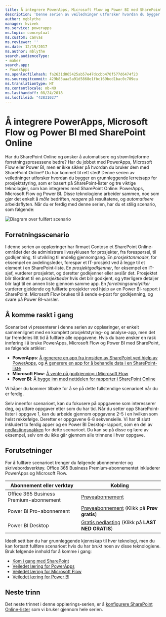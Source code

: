 ```yaml
---
title: Å integrere PowerApps, Microsoft Flow og Power BI med SharePoint Online (introduksjon) i Microsoft Docs
description: 'Denne serien av veiledninger utforsker hvordan du bygger en grunnleggende lerretsapp for prosjektstyring, som er basert på SharePoint-lister og tre viktige teknologier, som kan integreres med SharePoint Online: PowerApps, Microsoft Flow og Power BI.'
author: mgblythe
manager: kvivek
ms.service: powerapps
ms.topic: conceptual
ms.custom: canvas
ms.reviewer: ''
ms.date: 12/19/2017
ms.author: mblythe
search.audienceType:
- maker
search.app:
- PowerApps
ms.openlocfilehash: fa2631d065425ab57e47dccbb470f577d6474f23
ms.sourcegitcommit: 429b83aaa5a91d5868e1fbc169bed1bac0c709ea
ms.translationtype: HT
ms.contentlocale: nb-NO
ms.lasthandoff: 08/24/2018
ms.locfileid: "42831027"
---
```

# <a name="integrate-powerapps-microsoft-flow-and-power-bi-with-sharepoint-online"></a>Å integrere PowerApps, Microsoft Flow og Power BI med SharePoint Online
Har du SharePoint Online og ønsker å automatisere og strømlinjeforme forretningsprosessene bedre? Har du jobbet med PowerApps, Microsoft Flow eller Power BI, men er ikke sikker på hvordan du bruker dem med SharePoint Online? Du har kommet til rett sted! Denne serien av veiledninger utforsker hvordan du bygger en grunnleggende lerretsapp for prosjektstyring, som er basert på SharePoint-lister og tre viktige teknologier, som kan integreres med SharePoint Online: PowerApps, Microsoft Flow og Power BI. Disse teknologiene arbeider sammen, noe som gjør det enkelt å *måle* bedriften, *reagere* på resultatene, og *automatisere* arbeidsflyten. Når du er ferdig med denne serien, har du et stilig scenario, som følgende:

![Diagram over fullført scenario](./media/sharepoint-scenario-intro/composite-with-background.png)

## <a name="business-scenario"></a>Forretningsscenario
I denne serien av opplæringer har firmaet Contoso et SharePoint Online-området der de administrere livssyklusen for prosjekter, fra forespørsel, til godkjenning, til utvikling til endelig gjennomgang. En *prosjektanmoder*, for eksempel en avdelingsleder, forespør et IT-prosjekt ved å legge til et element i en SharePoint-liste. En *prosjektgodkjenner*, for eksempel en IT-sjef, vurderer prosjektet, og deretter godkjenner eller avslår det. Prosjektet blir tilordnet til en *prosjektleder* hvis det blir godkjent, og ytterligere detaljer blir lagt til en annen liste gjennom samme app. En *forretningsanalytiker* vurderer gjeldende og fullførte prosjekter ved hjelp av en Power BI-rapport i SharePoint.  Microsoft Flow brukes til å sende e-post for godkjenning, og svare på Power BI-varsler.

## <a name="getting-started-quickly"></a>Å komme raskt i gang
Scenarioet vi presenterer i denne serien av opplæringer, er enkelt sammenlignet med en komplett prosjektstyring- og analyse-app, men det tar fremdeles litt tid å fullføre alle oppgavene. Hvis du bare ønsker en rask innføring i å bruke PowerApps, Microsoft Flow og Power BI med SharePoint, se følgende artikler:

* **PowerApps**: [Å generere en app fra innsiden av SharePoint ved hjelp av PowerApps](generate-app-from-sharepoint-list-interface.md), og [Å generere en app for å behandle data i en SharePoint-liste](app-from-sharepoint.md)
* **Microsoft Flow**: [Å vente på godkjenning i Microsoft Flow](https://docs.microsoft.com/flow/wait-for-approvals)
* **Power BI**: [Å bygge inn med nettdelen for rapporter i SharePoint Online](https://docs.microsoft.com/power-bi/service-embed-report-spo)

Vi håper du kommer tilbake for å se på dette fullstendige scenarioet når du er ferdig.

Selv innenfor scenarioet, kan du fokusere på oppgavene som interesserer deg, og utføre oppgaver etter som du har tid. Når du setter opp SharePoint-lister i oppgave 1, kan du arbeide gjennom oppgavene 2-5 i en hvilken som helst rekkefølge. Deretter er oppgavene 6-8 sekvensielle. Vi har til slutt inkludert to ferdig apper og en Power BI Desktop-rapport, som en del av [nedlastingspakken](https://aka.ms/o4ia0f) for dette scenarioet. Du kan se på disse og lære av eksempel, selv om du ikke går gjennom alle trinnene i hver oppgave.

## <a name="prerequisites"></a>Forutsetninger
For å fullføre scenarioet trenger du følgende abonnementer og skrivebordsverktøy. Office 365 Business Premium-abonnementet inkluderer PowerApps og Microsoft Flow.

| **Abonnement eller verktøy** | **Kobling** |
| --- | --- |
| Office 365 Business Premium-abonnement |[Prøveabonnement](https://signup.microsoft.com/Signup?OfferId=467eab54-127b-42d3-b046-3844b860bebf&dl=O365_BUSINESS_PREMIUM&ali=1) |
| Power BI Pro-abonnement |[Prøveabonnement](https://powerbi.microsoft.com/get-started/) (Klikk på **Prøv gratis**) |
| Power BI Desktop |[Gratis nedlasting](https://powerbi.microsoft.com/get-started/) (Klikk på **LAST NED GRATIS**) |

Ideelt sett bør du har grunnleggende kjennskap til hver teknologi, men du kan fortsatt fullføre scenarioet hvis du har brukt noen av disse teknologiene. Bruk følgende innhold for å komme i gang:

* [Kom i gang med SharePoint](https://support.office.com/article/Get-started-with-SharePoint-909ec2f0-05c8-4e92-8ad3-3f8b0b6cf261)
* [Veiledet læring for PowerApps](../../guided-learning/index.md)
* [Veiledet læring for Microsoft Flow](https://docs.microsoft.com/flow/guided-learning/)
* [Veiledet læring for Power BI](https://docs.microsoft.com/power-bi/guided-learning/)

## <a name="next-steps"></a>Neste trinn
Det neste trinnet i denne opplærings-serien, er å [konfigurere SharePoint Online-lister](sharepoint-scenario-setup.md) som vi bruker gjennom hele serien.


